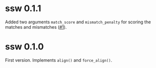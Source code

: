 # ssw 0.1.1

Added two arguments `match_score` and `mismatch_penalty` for scoring the matches and mismatches ([#1](https://github.com/nanxstats/ssw-r/issues/1)).

# ssw 0.1.0

First version. Implements `align()` and `force_align()`.
